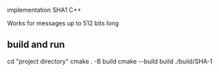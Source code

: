 implementation SHA1 C++

Works for messages up to 512 bits long

## build and run

cd "project directory"
cmake . -B build
cmake --build build
./build/SHA-1